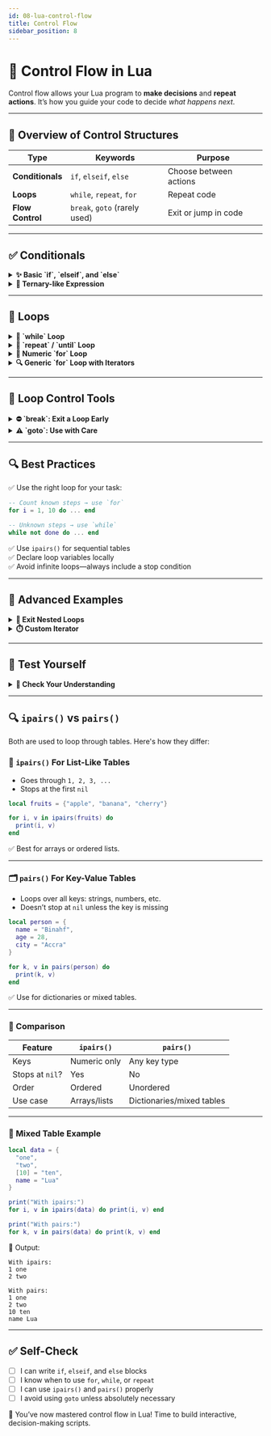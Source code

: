 ```yaml
---
id: 08-lua-control-flow
title: Control Flow
sidebar_position: 8
---
```


# 🔀 Control Flow in Lua

Control flow allows your Lua program to **make decisions** and **repeat actions**. It’s how you guide your code to decide *what happens next*.

---

## 🧠 Overview of Control Structures

| Type           | Keywords                      | Purpose                           |
|----------------|-------------------------------|-----------------------------------|
| **Conditionals** | `if`, `elseif`, `else`         | Choose between actions            |
| **Loops**        | `while`, `repeat`, `for`       | Repeat code                       |
| **Flow Control** | `break`, `goto` (rarely used) | Exit or jump in code              |

---

## ✅ Conditionals

<details>
<summary><strong>✨ Basic `if`, `elseif`, and `else`</strong></summary>

```lua
local score = 85

if score >= 90 then
  print("Excellent!")
elseif score >= 70 then
  print("Good job!")
else
  print("Keep practicing.")
end
```

> 🔎 In Lua, only `false` and `nil` are treated as false. Everything else is true.
</details>

<details>
<summary><strong>🧮 Ternary-like Expression</strong></summary>

Lua doesn’t have a real ternary operator, but you can simulate one with `and`/`or`:

```lua
local fuel = 15
local status = (fuel > 20) and "OK" or "LOW"
print(status)  --> LOW
```
</details>

---

## 🔁 Loops

<details>
<summary><strong>📍 `while` Loop</strong></summary>

```lua
local i = 1
while i <= 5 do
  print(i)
  i = i + 1
end
```

> ✅ Runs as long as the condition is true (checked before the loop starts).
</details>

<details>
<summary><strong>🔁 `repeat` / `until` Loop</strong></summary>

```lua
local input
repeat
  print("Press 'q' to quit")
  input = io.read()
until input == "q"
```

> ✅ Runs at least once before checking the condition.
</details>

<details>
<summary><strong>🔢 Numeric `for` Loop</strong></summary>

```lua
for i = 1, 5 do
  print(i)
end

for i = 10, 1, -2 do
  print(i)
end
```
</details>

<details>
<summary><strong>🔍 Generic `for` Loop with Iterators</strong></summary>

```lua
for i, v in ipairs({"a", "b", "c"}) do
  print(i, v)
end

for k, v in pairs({x = 1, y = 2}) do
  print(k, v)
end
```
</details>

---

## 🚧 Loop Control Tools

<details>
<summary><strong>⛔ `break`: Exit a Loop Early</strong></summary>

```lua
for i = 1, 10 do
  if i == 5 then break end
  print(i)
end
```
</details>

<details>
<summary><strong>⚠️ `goto`: Use with Care</strong></summary>

```lua
::retry::
if not connect() then
  sleep(1)
  goto retry
end
```

> ⚠️ Use `goto` only when necessary, such as retries or nested loop exits.
</details>

---

## 🔍 Best Practices

✅ Use the right loop for your task:

```lua
-- Count known steps → use `for`
for i = 1, 10 do ... end

-- Unknown steps → use `while`
while not done do ... end
```

✅ Use `ipairs()` for sequential tables  
✅ Declare loop variables locally  
✅ Avoid infinite loops—always include a stop condition  

---

## 🧩 Advanced Examples

<details>
<summary><strong>🔂 Exit Nested Loops</strong></summary>

```lua
for i = 1, 5 do
  for j = 1, 5 do
    if grid[i][j] == "X" then
      goto done
    end
  end
end
::done::
```
</details>

<details>
<summary><strong>⏱️ Custom Iterator</strong></summary>

```lua
function countdown(n)
  local i = n + 1
  return function()
    i = i - 1
    if i >= 0 then return i end
  end
end

for num in countdown(3) do print(num) end
```
</details>

---

## 🧪 Test Yourself

<details>
<summary><strong>📘 Check Your Understanding</strong></summary>

### 1. What will this print?

```lua
local age = 18
if age >= 21 then
  print("You can drink")
else
  print("Not allowed")
end
```

<details>
<summary>💡 Show Answer</summary>

✅ Output: `Not allowed`
</details>

---

### 2. What will this print?

```lua
local score = 75
if score >= 90 then
  print("A")
elseif score >= 80 then
  print("B")
elseif score >= 70 then
  print("C")
else
  print("F")
end
```

<details>
<summary>💡 Show Answer</summary>

✅ Output: `C`
</details>

---

### 3. What prints here?

```lua
for i = 1, 3 do
  print("Lua is cool!")
end
```

<details>
<summary>💡 Show Answer</summary>

✅ Output: printed 3 times
</details>

---

### 4. Fix the infinite loop:

```lua
local count = 1
while true do
  print(count)
  -- ??
end
```

<details>
<summary>💡 Show Answer</summary>

```lua
while true do
  print(count)
  count = count + 1
  if count > 5 then break end
end
```
</details>

---

### 5. What’s the output?

```lua
local x = 3
while x > 0 do
  print(x)
  x = x - 1
end
```

<details>
<summary>💡 Show Answer</summary>

```
3
2
1
```
</details>

---

### 6. What does this `repeat` loop do?

```lua
local n = 1
repeat
  print(n)
  n = n + 1
until n > 3
```

<details>
<summary>💡 Show Answer</summary>

```
1
2
3
```
</details>

---

### 7. What does this loop print?

```lua
for i = 10, 6, -2 do
  print(i)
end
```

<details>
<summary>💡 Show Answer</summary>

```
10
8
6
```
</details>

---

### 8. What happens here?

```lua
for i = 1, 5 do
  if i == 3 then break end
  print(i)
end
```

<details>
<summary>💡 Show Answer</summary>

```
1
2
```
</details>

---

### 9. Predict the result:

```lua
for i = 1, 4 do
  if i % 2 == 0 then
    goto skip
  end
  print(i)
  ::skip::
end
```

<details>
<summary>💡 Show Answer</summary>

```
1
3
```
</details>

---

### 10. What keyword exits a function early?

A. `stop`
B. `exit`
C. `break`
D. `return`

<details>
<summary>💡 Show Answer</summary>

✅ Answer: **D. `return`**
</details>
</details>

---

## 🔍 `ipairs()` vs `pairs()`

Both are used to loop through tables. Here's how they differ:

### 🔢 `ipairs()`  For List-Like Tables

* Goes through `1, 2, 3, ...`
* Stops at the first `nil`

```lua
local fruits = {"apple", "banana", "cherry"}

for i, v in ipairs(fruits) do
  print(i, v)
end
```

✅ Best for arrays or ordered lists.

---

### 🗂️ `pairs()` For Key-Value Tables

* Loops over all keys: strings, numbers, etc.
* Doesn’t stop at `nil` unless the key is missing

```lua
local person = {
  name = "Binahf",
  age = 28,
  city = "Accra"
}

for k, v in pairs(person) do
  print(k, v)
end
```

✅ Use for dictionaries or mixed tables.

---

### 🔬 Comparison

| Feature         | `ipairs()`   | `pairs()`                 |
| --------------- | ------------ | ------------------------- |
| Keys            | Numeric only | Any key type              |
| Stops at `nil`? | Yes          | No                        |
| Order           | Ordered      | Unordered                 |
| Use case        | Arrays/lists | Dictionaries/mixed tables |

---

### 🚧 Mixed Table Example

```lua
local data = {
  "one",
  "two",
  [10] = "ten",
  name = "Lua"
}

print("With ipairs:")
for i, v in ipairs(data) do print(i, v) end

print("With pairs:")
for k, v in pairs(data) do print(k, v) end
```

🧠 Output:

```
With ipairs:
1 one
2 two

With pairs:
1 one
2 two
10 ten
name Lua
```

---

## ✅ Self-Check

* [ ] I can write `if`, `elseif`, and `else` blocks
* [ ] I know when to use `for`, `while`, or `repeat`
* [ ] I can use `ipairs()` and `pairs()` properly
* [ ] I avoid using `goto` unless absolutely necessary

🎯 You’ve now mastered control flow in Lua! Time to build interactive, decision-making scripts.
